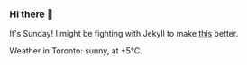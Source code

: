 ### Hi there :wave:

It's Sunday! I might be fighting with Jekyll to make [this](https://swissclubtoronto.ca) better.

Weather in Toronto: sunny, at +5°C.
